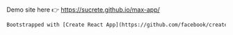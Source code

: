 Demo site here 👉 https://sucrete.github.io/max-app/

```diff
Bootstrapped with [Create React App](https://github.com/facebook/create-react-app).
```
